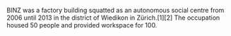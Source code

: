 BINZ was a factory building squatted as an autonomous social centre from 2006 until 2013 in the district of Wiedikon in Zürich.[1][2] The occupation housed 50 people and provided workspace for 100.

